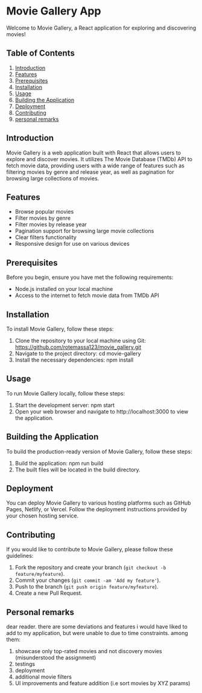 # Movie Gallery App

Welcome to Movie Gallery, a React application for exploring and discovering movies!

## Table of Contents
1. [Introduction](#introduction)
2. [Features](#features)
3. [Prerequisites](#prerequisites)
4. [Installation](#installation)
5. [Usage](#usage)
6. [Building the Application](#building-the-application)
7. [Deployment](#deployment)
8. [Contributing](#contributing)
9. [personal remarks](#personal-remarks)

## Introduction
Movie Gallery is a web application built with React that allows users to explore and discover movies. It utilizes The Movie Database (TMDb) API to fetch movie data, providing users with a wide range of features such as filtering movies by genre and release year, as well as pagination for browsing large collections of movies.

## Features
- Browse popular movies
- Filter movies by genre
- Filter movies by release year
- Pagination support for browsing large movie collections
- Clear filters functionality
- Responsive design for use on various devices

## Prerequisites
Before you begin, ensure you have met the following requirements:
- Node.js installed on your local machine
- Access to the internet to fetch movie data from TMDb API

## Installation
To install Movie Gallery, follow these steps:
1. Clone the repository to your local machine using Git: https://github.com/rotemassa123/movie_gallery.git
2. Navigate to the project directory: cd movie-gallery
3. Install the necessary dependencies: npm install

## Usage
To run Movie Gallery locally, follow these steps:
1. Start the development server: npm start
2. Open your web browser and navigate to http://localhost:3000 to view the application.

## Building the Application
To build the production-ready version of Movie Gallery, follow these steps:
1. Build the application: npm run build
2. The built files will be located in the build directory.

## Deployment
You can deploy Movie Gallery to various hosting platforms such as GitHub Pages, Netlify, or Vercel. Follow the deployment instructions provided by your chosen hosting service.

## Contributing
If you would like to contribute to Movie Gallery, please follow these guidelines:
1. Fork the repository and create your branch (`git checkout -b feature/myfeature`).
2. Commit your changes (`git commit -am 'Add my feature'`).
3. Push to the branch (`git push origin feature/myfeature`).
4. Create a new Pull Request.

## Personal remarks
dear reader. there are some deviations and features i would have liked to add to my application, but were unable to due to time constraints. among them:
1. showcase only top-rated movies and not discovery movies (misunderstood the assignment)
2. testings
3. deployment
4. additional movie filters
5. UI improvements and feature addition (i.e sort movies by XYZ params)

